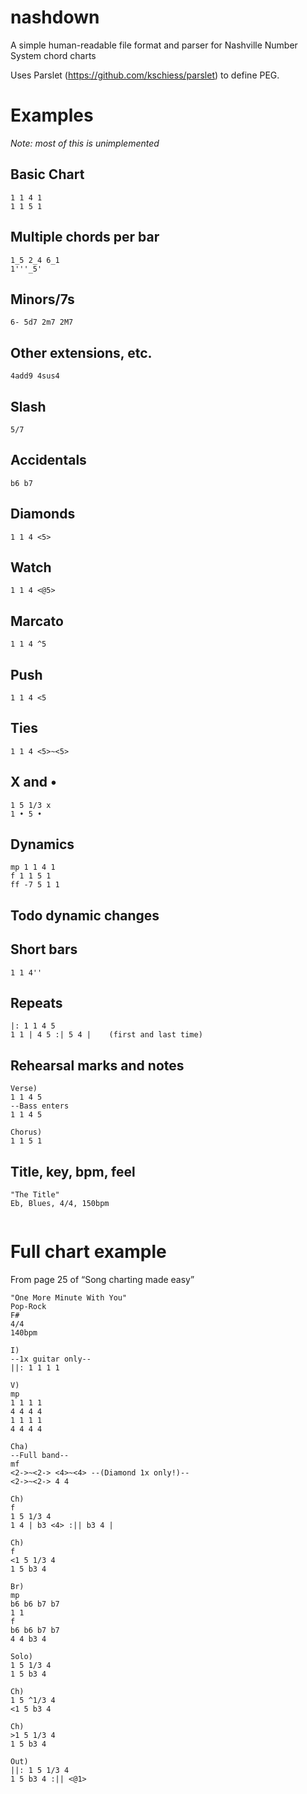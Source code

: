 # nashdown
A simple human-readable file format and parser for Nashville Number System chord charts

Uses Parslet (https://github.com/kschiess/parslet) to define PEG.

# Examples

_Note: most of this is unimplemented_

## Basic Chart
```
1 1 4 1
1 1 5 1
```

## Multiple chords per bar

```
1_5 2_4 6_1
1'''_5'
```

## Minors/7s
```
6- 5d7 2m7 2M7
```

## Other extensions, etc.
```
4add9 4sus4
```

## Slash
```
5/7
```


## Accidentals
```
b6 b7
```


## Diamonds
```
1 1 4 <5>
```

## Watch
```
1 1 4 <@5>
```

## Marcato
```
1 1 4 ^5
```

## Push
```
1 1 4 <5
```

## Ties
```
1 1 4 <5>~<5>
```

## X and •
```
1 5 1/3 x
1 • 5 •
```

## Dynamics
```
mp 1 1 4 1
f 1 1 5 1
ff -7 5 1 1
```

## Todo dynamic changes

## Short bars
```
1 1 4''
```


## Repeats
```
|: 1 1 4 5
1 1 | 4 5 :| 5 4 |    (first and last time)
```

## Rehearsal marks and notes
```
Verse)
1 1 4 5
--Bass enters
1 1 4 5

Chorus)
1 1 5 1
```

## Title, key, bpm, feel
```
"The Title"
Eb, Blues, 4/4, 150bpm


```

# Full chart example
From page 25 of “Song charting made easy”

```
"One More Minute With You"
Pop-Rock
F#
4/4
140bpm

I)
--1x guitar only--
||: 1 1 1 1

V)
mp
1 1 1 1
4 4 4 4
1 1 1 1
4 4 4 4

Cha)
--Full band--
mf
<2->~<2-> <4>~<4> --(Diamond 1x only!)--
<2->~<2-> 4 4

Ch)
f
1 5 1/3 4
1 4 | b3 <4> :|| b3 4 |

Ch)
f
<1 5 1/3 4
1 5 b3 4

Br)
mp
b6 b6 b7 b7
1 1
f
b6 b6 b7 b7
4 4 b3 4

Solo)
1 5 1/3 4
1 5 b3 4

Ch)
1 5 ^1/3 4
<1 5 b3 4

Ch)
>1 5 1/3 4
1 5 b3 4

Out)
||: 1 5 1/3 4
1 5 b3 4 :|| <@1>

```
